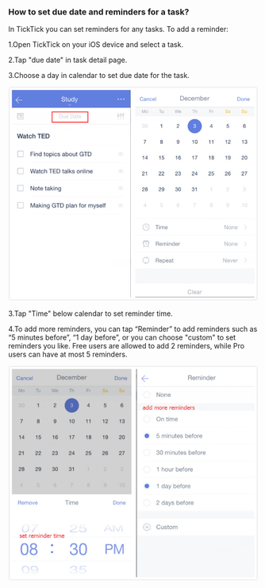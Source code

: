 ###  How to set due date and reminders for a task?
In TickTick you can set reminders for any tasks. To add a reminder:

1.Open TickTick on your iOS device and select a task.

2.Tap "due date" in task detail page.

3.Choose a day in calendar to set due date for the task.

![](duedate12.jpg)

3.Tap "Time" below calendar to set reminder time.

4.To add more reminders, you can tap “Reminder” to add reminders such as “5 minutes before”, “1 day before”, or you can choose "custom" to set reminders you like. Free users are allowed to add 2 reminders, while Pro users can have at most 5 reminders. 

![](reminder.jpg)



